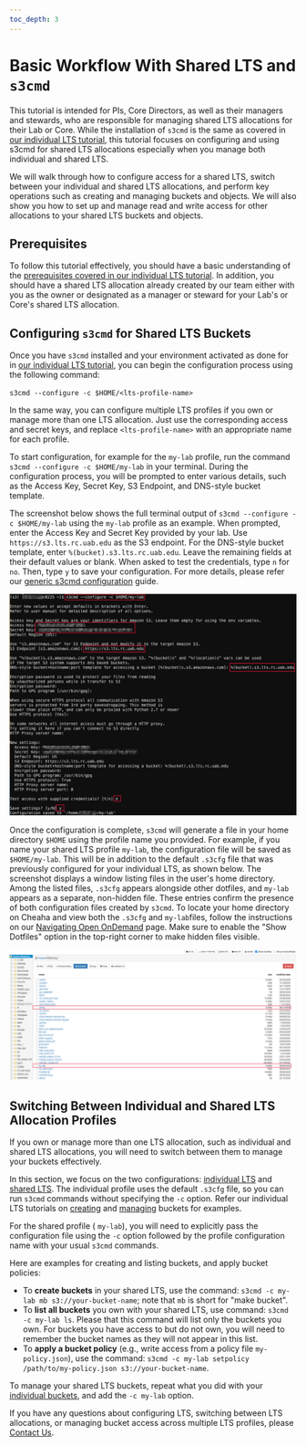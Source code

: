 ```yaml
---
toc_depth: 3
---
```

# Basic Workflow With Shared LTS and `s3cmd`

This tutorial is intended for PIs, Core Directors, as well as their managers and stewards, who are responsible for managing shared LTS allocations for their Lab or Core. While the installation of `s3cmd` is the same as covered in [our individual LTS tutorial](./individual_lts_tutorial.md#install-s3cmd-within-conda-environment-on-cheaha), this tutorial focuses on configuring and using s3cmd for shared LTS allocations especially when you manage both individual and shared LTS.

We will walk through how to configure access for a shared LTS, switch between your individual and shared LTS allocations, and perform key operations such as creating and managing buckets and objects. We will also show you how to set up and manage read and write access for other allocations to your shared LTS buckets and objects.

## Prerequisites

To follow this tutorial effectively, you should have a basic understanding of the [prerequisites covered in our individual LTS tutorial](individual_lts_tutorial.md#prerequisites). In addition, you should have a shared LTS allocation already created by our team either with you as the owner or designated as a manager or steward for your Lab's or Core's shared LTS allocation.

## Configuring `s3cmd` for Shared LTS Buckets

Once you have `s3cmd` installed and your environment activated as done for in [our individual LTS tutorial](./individual_lts_tutorial.md#install-s3cmd-within-conda-environment-on-cheaha), you can begin the configuration process using the following command:

`s3cmd --configure -c $HOME/<lts-profile-name>`

In the same way, you can configure multiple LTS profiles if you own or manage more than one LTS allocation. Just use the corresponding access and secret keys, and replace `<lts-profile-name>` with an appropriate name for each profile.

To start configuration, for example for the `my-lab` profile, run the command `s3cmd --configure -c $HOME/my-lab` in your terminal. During the configuration process, you will be prompted to enter various details, such as the Access Key, Secret Key, S3 Endpoint, and DNS-style bucket template.

The screenshot below shows the full terminal output of `s3cmd --configure -c $HOME/my-lab` using the `my-lab` profile as an example. When prompted, enter the Access Key and Secret Key provided by your lab. Use `https://s3.lts.rc.uab.edu` as the S3 endpoint. For the DNS-style bucket template, enter `%(bucket).s3.lts.rc.uab.edu`. Leave the remaining fields at their default values or blank. When asked to test the credentials, type `n` for `no`. Then, type `y` to save your configuration. For more details, please refer our [generic s3cmd configuration](../interfaces.md#configuring-s3cmd) guide.

![s3cmd configuration in terminal showing full interactive setup for a shared LTS bucket, including credentials and endpoint settings.](../images/shared-lts-config.png)

Once the configuration is complete, `s3cmd` will generate a file in your home directory `$HOME` using the profile name you provided. For example, if you name your shared LTS profile `my-lab`, the configuration file will be saved as `$HOME/my-lab`. This will be in addition to the default `.s3cfg` file that was previously configured for your individual LTS, as shown below. The screenshot displays a window listing files in the user's home directory. Among the listed files, `.s3cfg` appears alongside other dotfiles, and `my-lab` appears as a separate, non-hidden file. These entries confirm the presence of both configuration files created by `s3cmd`. To locate your home directory on Cheaha and view  both the `.s3cfg`  and `my-lab`files, follow the instructions on our [Navigating Open OnDemand](../../../cheaha/open_ondemand/ood_layout.md#navigating-open-ondemand) page. Make sure to enable the "Show Dotfiles" option in the top-right corner to make hidden files visible.

![The shared and individual LTS profiles shown as `my-lab` and `.s3cfg` configuration files in your home directory](../images/my-lab.png)

## Switching Between Individual and Shared LTS Allocation Profiles

If you own or manage more than one LTS allocation, such as individual and shared LTS allocations, you will need to switch between them to manage your buckets effectively.

In this section, we focus on the two configurations: [individual LTS](./individual_lts_tutorial.md#configuring-s3cmd-for-lts-buckets) and [shared LTS](#configuring-s3cmd-for-shared-lts-buckets). The individual profile uses the default `.s3cfg` file, so you can run `s3cmd` commands without specifying the `-c` option. Refer our  individual LTS tutorials on [creating](./individual_lts_tutorial.md#creating-buckets) and [managing](./individual_lts_tutorial.md#managing-buckets) buckets for examples.

For the shared profile ( `my-lab`), you will need to explicitly pass the configuration file using the `-c` option followed by the profile configuration name with your usual `s3cmd` commands.

Here are examples for creating and listing buckets, and apply bucket policies:

- To **create buckets** in your shared LTS, use the command: `s3cmd -c my-lab mb s3://your-bucket-name`; note that `mb` is short for "make bucket".
- To **list all buckets** you own with your shared LTS, use command: `s3cmd -c my-lab ls`. Please that this command will list only the buckets you own. For buckets you have access to but do not own, you will need to remember the bucket names as they  will not appear in this list.
- To **apply a bucket policy** (e.g., write access from a policy file `my-policy.json`), use the command: `s3cmd -c my-lab setpolicy /path/to/my-policy.json s3://your-bucket-name`.

To manage your shared LTS buckets, repeat what you did with your [individual buckets](./individual_lts_tutorial.md#managing-buckets), and add the `-c my-lab` option.

If you have any questions about configuring LTS, switching between LTS allocations, or managing bucket access across multiple LTS profiles, please [Contact Us](../../../index.md#how-to-contact-us).

